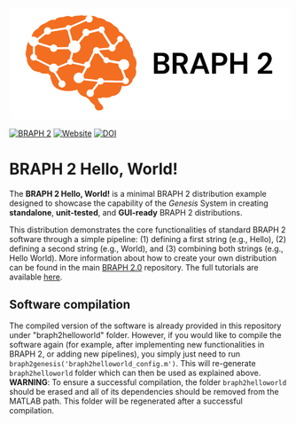 ![BRAPH 2.0](braph2banner.png)

[![BRAPH 2](https://img.shields.io/twitter/url?label=BRAPH%202&style=social&url=https%3A%2F%2Ftwitter.com%2Fbraph2software)](https://twitter.com/braph2software)
[![Website](https://img.shields.io/website?up_message=braph.org&url=http%3A%2F%2Fbraph.org%2F)](http://braph.org/)
[![DOI](https://img.shields.io/badge/DOI-10.1371%2Fjournal.pone.0178798-blue)](https://doi.org/10.1371/journal.pone.0178798)


# BRAPH 2 Hello, World!
The **BRAPH 2 Hello, World!** is a minimal BRAPH 2 distribution example designed to showcase the capability of the _Genesis_ System in creating **standalone**, **unit-tested**, and **GUI-ready** BRAPH 2 distributions. 

This distribution demonstrates the core functionalities of standard BRAPH 2 software through a simple pipeline: (1) defining a first string (e.g., Hello), (2) defining a second string (e.g., World), and (3) combining both strings (e.g., Hello World). More information about how to create your own distribution can be found in the main [BRAPH 2.0](https://github.com/braph-software/BRAPH-2/tree/develop) repository. The full tutorials are available [here](https://github.com/braph-software/BRAPH-2/tree/develop/tutorials).

## Software compilation

The compiled version of the software is already provided in this repository under "braph2helloworld" folder. However, if you would like to compile the software again (for example, after implementing new functionalities in BRAPH 2, or adding new pipelines), you simply just need to run `braph2genesis('braph2helloworld_config.m')`. This will re-generate `braph2helloworld` folder which can then be used as explained above. **WARNING**: To ensure a successful compilation, the folder `braph2helloworld` should be erased and all of its dependencies should be removed from the MATLAB path. This folder will be regenerated after a successful compilation.

